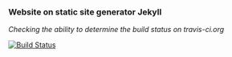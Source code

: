 ### Website on static site generator Jekyll

*Checking the ability to determine the build status on travis-ci.org*

[![Build Status](https://travis-ci.org/bopoh13/ctc-leaflet1.svg?branch=master)](https://travis-ci.org/bopoh13/ctc-leaflet1)

#

